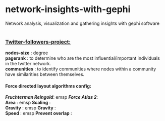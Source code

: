 # network-insights-with-gephi <br>
 Network analysis, visualization and gathering insights with gephi software <br><br>

### <ins>Twitter-followers-project:</ins> <br>
**nodes-size** : degree <br>
**pagerank** : to determine who are the most influential/important individuals in the twitter network. <br>
**communities** : to identify communities where nodes within a community have similarities between themselves. <br>

#### Force directed layout algorithms config:
***Fruchterman Reingold***: emsp ***Force Atlas 2***: <br>
**Area** : emsp **Scaling** :   <br>
**Gravity** : emsp **Gravity** :  <br>
**Speed** : emsp **Prevent overlap** : <br>
